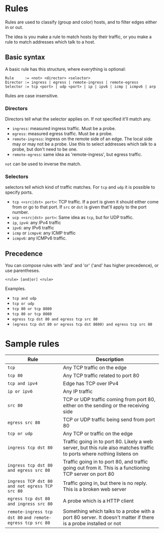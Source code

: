 # Rules

Rules are used to classify (group and color) hosts, and to filter edges
either in or out.

The idea is you make a rule to match hosts by their traffic, or you make a
rule to match addresses which talk to a host.

## Basic syntax

A basic rule has this structure, where everything is optional:

```
Rule     := <not> <director> <selector>
Director := ingress | egress | remote-ingress | remote-egress
Selector := tcp <port> | udp <port> | ip | ipv6 | icmp | icmpv6 | arp
```

Rules are case insensitive.

### Directors

Directors tell what the selector applies on. If not specified it'll match any.

- `ingress`: measured ingress traffic. Must be a probe.
- `egress`: measured egress traffic. Must be a probe.
- `remote-ingress`: ingress on the remote side of an edge. The local side may
  or may not be a probe. Use this to select addresses which talk to a probe,
  but don't need to be one.
- `remote-egress`: same idea as 'remote-ingress', but egress traffic.

`not` can be used to inverse the match.

### Selectors

selectors tell which kind of traffic matches. For `tcp` and `udp` it is
possible to specify ports.

- `tcp <<src|dst> port>`: TCP traffic. If a port is given it should either come
  from or go to that port. If `src` or `dst` is given that'll apply to the port
  number.
- `ucp <<src|dst> port>`: Same idea as `tcp`, but for UDP traffic.
- `ip`, `ipv4`: any IPv4 traffic
- `ipv6`: any IPv6 traffic
- `icmp` or `icmpv4`: any ICMP traffic
- `icmpv6`: any ICMPv6 traffic.

## Precedence

You can compose rules with 'and' and 'or' ('and' has higher precedence), or use
parentheses.

```
<rule> [and|or] <rule>
```

Examples.

- `tcp and udp`
- `tcp or udp`
- `tcp 80 or tcp 8080`
- `tcp 80 or tcp 8080`
- `egress tcp dst 80 and egress tcp src 80`
- `(egress tcp dst 80 or egress tcp dst 8080) and egress tcp src 80`

# Sample rules

Rule                                                     | Description
---------------------------------------------------------|------------
`tcp`                                                    | Any TCP traffic on the edge
`tcp 80`                                                 | Any TCP traffic related to port 80
`tcp and ipv4`                                           | Edge has TCP over IPv4
`ip or ipv6`                                             | Any IP traffic
`src 80`                                                 | TCP or UDP traffic coming from port 80, either on the sending or the receiving side
`egress src 80`                                          | TCP or UDP traffic being send from port 80
`tcp or udp`                                             | Any TCP or traffic on the edge
`ingress tcp dst 80`                                     | Traffic going in to port 80. Likely a web server, but this rule also matches traffic to ports where nothing listens on
`ingress tcp dst 80` `and egress src 80`                   | Traffic going in to port 80, and traffic going out from it. This is a functioning TCP server on port 80
`ingress TCP dst 80` `and not egress TCP src 80`           | Traffic going in, but there is no reply. This is a broken web server
`egress tcp dst 80` ` and ingress src 80`                   | A probe which is a HTTP client
`remote-ingress tcp dst 80` `and remote-egress tcp src 80` | Something which talks to a probe with a port 80 server. It doesn't matter if there is a probe installed or not


